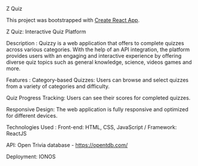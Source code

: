 Z Quiz

This project was bootstrapped with [Create React App](https://github.com/facebook/create-react-app).

Z Quiz: Interactive Quiz Platform

Description :
Quizzy is a web application that offers to complete quizzes across various categories. With the help of an API integration, the platform provides users with an engaging and interactive experience by offering diverse quiz topics such as general knowledge, science, videos games and more.

Features :
Category-based Quizzes: Users can browse and select quizzes from a variety of categories and difficulty.

Quiz Progress Tracking: Users can see their scores for completed quizzes.

Responsive Design: The web application is fully responsive and optimized for different devices.

Technologies Used :
Front-end: HTML, CSS, JavaScript / Framework: ReactJS

API: Open Trivia database - https://opentdb.com/

Deployment: IONOS

